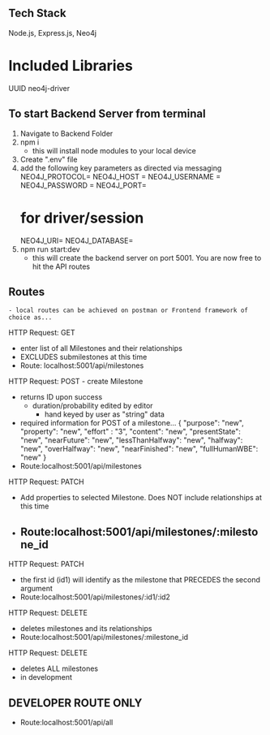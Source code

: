 ## Tech Stack 
Node.js, Express.js, Neo4j 

# Included Libraries
UUID
neo4j-driver

## To start Backend Server from terminal
1. Navigate to Backend Folder
2. npm i
    - this will install node modules to your local device
3. Create ".env" file
4. add the following key parameters as directed via messaging
    NEO4J_PROTOCOL= <YOUR PROTOCOL>
    NEO4J_HOST = <NEO4J HOST>
    NEO4J_USERNAME = <USERNAME>
    NEO4J_PASSWORD = <PASSWORD>
    NEO4J_PORT= <PORT>
    # for driver/session
    NEO4J_URI= <NEO4J URI>
    NEO4J_DATABASE= <DATABASE NAME>
5. npm run start:dev
    - this will create the backend server on port 5001. You are now free to hit the API routes

## Routes
    - local routes can be achieved on postman or Frontend framework of choice as...

HTTP Request: GET 
- enter list of all Milestones and their relationships
- EXCLUDES submilestones at this time
- Route: localhost:5001/api/milestones

HTTP Request: POST - create Milestone
- returns ID upon success
    - duration/probability edited by editor
        - hand keyed by user as "string" data
- required information for POST of a milestone...
    {
        "purpose": "new",
        "property": "new",
        "effort" : "3",
        "content": "new",
        "presentState": "new",
        "nearFuture": "new",
        "lessThanHalfway": "new",
        "halfway": "new",
        "overHalfway": "new",
        "nearFinished": "new",
        "fullHumanWBE": "new"
    }
- Route:localhost:5001/api/milestones

HTTP Request: PATCH 
- Add properties to selected Milestone. Does NOT include relationships at this time
- Route:localhost:5001/api/milestones/:milestone_id
    - 

HTTP Request: PATCH
- the first id (id1) will identify as the milestone that PRECEDES the second argument
- Route:localhost:5001/api/milestones/:id1/:id2

HTTP Request: DELETE 
- deletes milestones and its relationships
- Route:localhost:5001/api/milestones/:milestone_id

HTTP Request: DELETE 
- deletes ALL milestones
- in development
## DEVELOPER ROUTE ONLY 
- Route:localhost:5001/api/all
